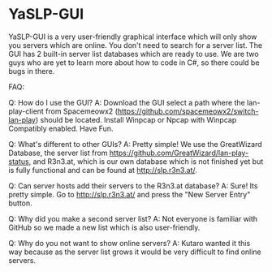 # YaSLP-GUI

YaSLP-GUI is a very user-friendly graphical interface which will only show you servers which are online. You don't need to search for a server list. The GUI has 2 built-in server list databases which are ready to use. We are two guys who are yet to learn more about how to code in C#, so there could be bugs in there.

FAQ:

Q: How do I use the GUI?
A: Download the GUI select a path where the lan-play-client from Spacemeowx2 (https://github.com/spacemeowx2/switch-lan-play) should be located. Install Winpcap or Npcap with Winpcap Compatibly enabled. Have Fun.

Q: What's different to other GUIs?
A: Pretty simple! We use the GreatWizard Database, the server list from https://github.com/GreatWizard/lan-play-status, and R3n3.at, which is our own database which is not finished yet but is fully functional and can be found at http://slp.r3n3.at/.

Q: Can server hosts add their servers to the R3n3.at database? 
A: Sure! Its pretty simple. Go to http://slp.r3n3.at/ and press the "New Server Entry" button.

Q: Why did you make a second server list? 
A: Not everyone is familiar with GitHub so we made a new list which is also user-friendly.

Q: Why do you not want to show online servers? 
A: Kutaro wanted it this way because as the server list grows it would be very difficult to find online servers.
 

